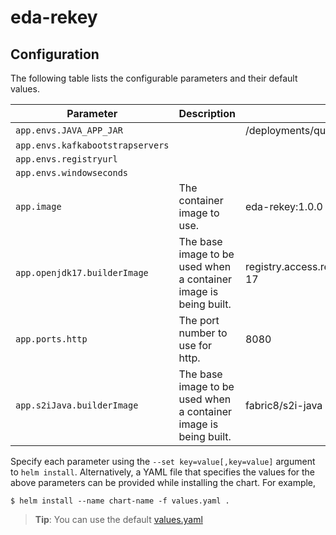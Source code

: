 # eda-rekey

## Configuration

The following table lists the configurable parameters and their default values.

| Parameter | Description | Default |
|  ---  |  ---  |  ---  |
| `app.envs.JAVA_APP_JAR` |   | /deployments/quarkus-run.jar |
| `app.envs.kafkabootstrapservers` |   |   |
| `app.envs.registryurl` |   |   |
| `app.envs.windowseconds` |   |   |
| `app.image` | The container image to use. | eda-rekey:1.0.0 |
| `app.openjdk17.builderImage` | The base image to be used when a container image is being built. | registry.access.redhat.com/ubi8/openjdk-17 |
| `app.ports.http` | The port number to use for http. | 8080 |
| `app.s2iJava.builderImage` | The base image to be used when a container image is being built. | fabric8/s2i-java |

Specify each parameter using the `--set key=value[,key=value]` argument to `helm install`.
Alternatively, a YAML file that specifies the values for the above parameters can be provided while installing the chart. For example,
```
$ helm install --name chart-name -f values.yaml .
```
> **Tip**: You can use the default [values.yaml](values.yaml)
